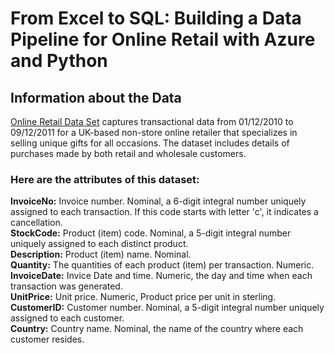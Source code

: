 # From Excel to SQL: Building a Data Pipeline for Online Retail with Azure and Python

## Information about the Data
[Online Retail Data Set](https://archive.ics.uci.edu/ml/datasets/Online+Retail) captures transactional data from 01/12/2010 to 09/12/2011 for a UK-based non-store online retailer that specializes in selling unique gifts for all occasions. The dataset includes details of purchases made by both retail and wholesale customers.

### Here are the attributes of this dataset:
**InvoiceNo:** Invoice number. Nominal, a 6-digit integral number uniquely assigned to each transaction. If this code starts with letter 'c', it indicates a cancellation. <br>
**StockCode:** Product (item) code. Nominal, a 5-digit integral number uniquely assigned to each distinct product. <br>
**Description:** Product (item) name. Nominal. <br>
**Quantity:** The quantities of each product (item) per transaction. Numeric. <br>
**InvoiceDate:** Invice Date and time. Numeric, the day and time when each transaction was generated. <br>
**UnitPrice:** Unit price. Numeric, Product price per unit in sterling. <br>
**CustomerID:** Customer number. Nominal, a 5-digit integral number uniquely assigned to each customer. <br>
**Country:** Country name. Nominal, the name of the country where each customer resides. <br>


